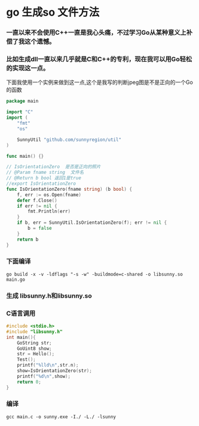 # go 生成so 文件方法
### 一直以来不会使用C++一直是我心头痛，不过学习Go从某种意义上补偿了我这个遗憾。
### 比如生成dll一直以来几乎就是C和C++的专利，现在我可以用Go轻松的实现这一点。

下面我使用一个实例来做到这一点,这个是我写的判断jpeg图是不是正向的一个Go的函数

``` go
package main

import "C"
import (
	"fmt"
	"os"

	SunnyUtil "github.com/sunnyregion/util"
)

func main() {}

// IsOrientationZero  是否是正向的照片
// @Param fname string  文件名
// @Return b bool 返回1是true
//export IsOrientationZero
func IsOrientationZero(fname string) (b bool) {
	f, err := os.Open(fname)
	defer f.Close()
	if err != nil {
		fmt.Println(err)
	}
	if b, err = SunnyUtil.IsOrientationZero(f); err != nil {
		b = false
	}
	return b
}
```
### 下面编译

    go build -x -v -ldflags "-s -w" -buildmode=c-shared -o libsunny.so main.go

### 生成 libsunny.h和libsunny.so

### C语言调用

```c
#include <stdio.h>
#include "libsunny.h"
int main(){
    GoString str;
	GoUint8 show;
    str = Hello();   
    Test();
    printf("%lld\n",str.n);
	show=IsOrientationZero(str);
	printf("%d\n",show);
	return 0;
}
```
###  编译

    gcc main.c -o sunny.exe -I./ -L./ -lsunny
